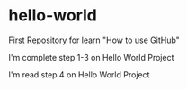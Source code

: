 # hello-world

First Repository for learn "How to use GitHub"

I'm complete step 1-3 on Hello World Project

I'm read step 4 on Hello World Project
